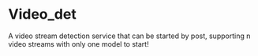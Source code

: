 # Video_det
A video stream detection service that can be started by post, supporting n video streams with only one model to start!
